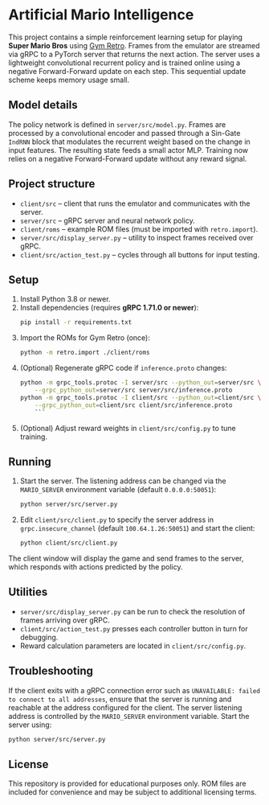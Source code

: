 # Artificial Mario Intelligence

This project contains a simple reinforcement learning setup for playing
**Super Mario Bros** using [Gym Retro](https://github.com/openai/retro). Frames
from the emulator are streamed via gRPC to a PyTorch server that returns the
next action. The server uses a lightweight convolutional recurrent policy and is
trained online using a negative Forward-Forward update on each step. This
sequential update scheme keeps memory usage small.

## Model details

The policy network is defined in `server/src/model.py`. Frames are processed
by a convolutional encoder and passed through a Sin-Gate ``IndRNN`` block that
modulates the recurrent weight based on the change in input features. The
resulting state feeds a small actor MLP. Training now relies on a
negative Forward-Forward update without any reward signal.

## Project structure

- `client/src` – client that runs the emulator and communicates with the server.
- `server/src` – gRPC server and neural network policy.
- `client/roms` – example ROM files (must be imported with `retro.import`).
- `server/src/display_server.py` – utility to inspect frames received over gRPC.
- `client/src/action_test.py` – cycles through all buttons for input testing.

## Setup

1. Install Python 3.8 or newer.
2. Install dependencies (requires **gRPC 1.71.0 or newer**):
   ```bash
   pip install -r requirements.txt
   ```
3. Import the ROMs for Gym Retro (once):
   ```bash
   python -m retro.import ./client/roms
   ```
4. (Optional) Regenerate gRPC code if `inference.proto` changes:
   ```bash
   python -m grpc_tools.protoc -I server/src --python_out=server/src \
       --grpc_python_out=server/src server/src/inference.proto
   python -m grpc_tools.protoc -I client/src --python_out=client/src \
       --grpc_python_out=client/src client/src/inference.proto
       ```
5. (Optional) Adjust reward weights in `client/src/config.py` to tune training.

## Running

1. Start the server. The listening address can be changed via the
   `MARIO_SERVER` environment variable (default `0.0.0.0:50051`):
   ```bash
   python server/src/server.py
   ```
2. Edit `client/src/client.py` to specify the server address in
   `grpc.insecure_channel` (default `100.64.1.26:50051`) and start the client:
   ```bash
   python client/src/client.py
   ```

The client window will display the game and send frames to the server, which
responds with actions predicted by the policy.

## Utilities

- `server/src/display_server.py` can be run to check the resolution of frames
  arriving over gRPC.
- `client/src/action_test.py` presses each controller button in turn for
  debugging.
- Reward calculation parameters are located in `client/src/config.py`.

## Troubleshooting

If the client exits with a gRPC connection error such as `UNAVAILABLE: failed
to connect to all addresses`, ensure that the server is running and reachable
at the address configured for the client. The server listening address is
controlled by the `MARIO_SERVER` environment variable. Start the server using:

```bash
python server/src/server.py
```

## License

This repository is provided for educational purposes only. ROM files are
included for convenience and may be subject to additional licensing terms.
